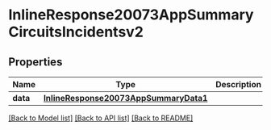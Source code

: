 # InlineResponse20073AppSummaryCircuitsIncidentsv2

## Properties
Name | Type | Description | Notes
------------ | ------------- | ------------- | -------------
**data** | [**InlineResponse20073AppSummaryData1**](InlineResponse20073AppSummaryData1.md) |  | [optional] 

[[Back to Model list]](../README.md#documentation-for-models) [[Back to API list]](../README.md#documentation-for-api-endpoints) [[Back to README]](../README.md)

